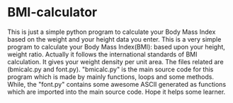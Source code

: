 # BMI-calculator
This is just a simple python program to calculate your Body Mass Index based on the weight and your height data you enter.
This is a very simple program to calculate your Body Mass Index(BMI): based upon your height, weight ratio. Actually it follows the international standards of BMI calculation. It gives your weight density per unit area. 
The files related are (bmicalc.py and font.py).   "bmicalc.py"  is the main source code for this program which is made by mainly functions, loops and some methods. While, the "font.py" contains some awesome ASCII generated as functions which are imported into the main source code. Hope it helps some learner.
